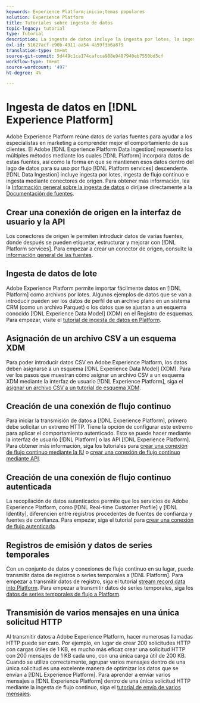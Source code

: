 ```yaml
---
keywords: Experience Platform;inicio;temas populares
solution: Experience Platform
title: Tutoriales sobre ingesta de datos
topic-legacy: tutorial
type: Tutorial
description: La ingesta de datos incluye la ingesta por lotes, la ingesta de transmisión por secuencias y la ingesta mediante conectores de origen.
exl-id: 51627acf-e90b-4911-aa54-4a59f3b6a8f9
translation-type: tm+mt
source-git-commit: 5d449c1ca174cafcca988e9487940eb7550bd5cf
workflow-type: tm+mt
source-wordcount: '497'
ht-degree: 4%

---
```


# Ingesta de datos en [!DNL Experience Platform]

Adobe Experience Platform reúne datos de varias fuentes para ayudar a los especialistas en marketing a comprender mejor el comportamiento de sus clientes. El Adobe [!DNL Experience Platform Data Ingestion] representa los múltiples métodos mediante los cuales [!DNL Platform] incorpora datos de estas fuentes, así como la forma en que se mantienen esos datos dentro del lago de datos para su uso por flujo [!DNL Platform services] descendente. [!DNL Data Ingestion] incluye ingesta por lotes, ingesta de flujo continuo e ingesta mediante conectores de origen. Para obtener más información, lea la [Información general sobre la ingesta de datos](../ingestion/home.md) o diríjase directamente a la [Documentación de fuentes](../sources/home.md).

## Crear una conexión de origen en la interfaz de usuario y la API

Los conectores de origen le permiten introducir datos de varias fuentes, donde después se pueden etiquetar, estructurar y mejorar con [!DNL Platform services]. Para empezar a crear un conector de origen, consulte la [información general de las fuentes](../sources/home.md).

## Ingesta de datos de lote

Adobe Experience Platform permite importar fácilmente datos en [!DNL Platform] como archivos por lotes. Algunos ejemplos de datos que se van a introducir pueden ser los datos de perfil de un archivo plano en un sistema CRM (como un archivo Parquet) o los datos que se ajustan a un esquema conocido [!DNL Experience Data Model] (XDM) en el Registro de esquemas. Para empezar, visite el [tutorial de ingesta de datos en Platform](../ingestion/tutorials/ingest-batch-data.md).

## Asignación de un archivo CSV a un esquema XDM

Para poder introducir datos CSV en Adobe Experience Platform, los datos deben asignarse a un esquema [!DNL Experience Data Model] (XDM). Para ver los pasos que muestran cómo asignar un archivo CSV a un esquema XDM mediante la interfaz de usuario [!DNL Experience Platform], siga el [asignar un archivo CSV a un tutorial de esquema XDM](../ingestion/tutorials/map-a-csv-file.md).

## Creación de una conexión de flujo continuo

Para iniciar la transmisión de datos a [!DNL Experience Platform], primero debe solicitar un extremo HTTP. Tiene la opción de configurar este extremo para aplicar el comportamiento autenticado. Esto se puede hacer mediante la interfaz de usuario [!DNL Platform] o las API [!DNL Experience Platform]. Para obtener más información, siga los tutoriales para [crear una conexión de flujo continuo mediante la IU](../ingestion/tutorials/create-streaming-connection-ui.md) o [crear una conexión de flujo continuo mediante API](../ingestion/tutorials/create-streaming-connection.md).

## Creación de una conexión de flujo continuo autenticada

La recopilación de datos autenticados permite que los servicios de Adobe Experience Platform, como [!DNL Real-time Customer Profile] y [!DNL Identity], diferencien entre registros procedentes de fuentes de confianza y fuentes de confianza. Para empezar, siga el tutorial para [crear una conexión de flujo autenticada](../ingestion/tutorials/create-authenticated-streaming-connection.md).

## Registros de emisión y datos de series temporales

Con un conjunto de datos y conexiones de flujo continuo en su lugar, puede transmitir datos de registros o series temporales a [!DNL Platform]. Para empezar a transmitir datos de registro, siga el tutorial [stream record data into Platform](../ingestion/tutorials/streaming-record-data.md). Para empezar a transmitir datos de series temporales, siga los [datos de series temporales de flujo a Platform](../ingestion/tutorials/streaming-time-series-data.md).

## Transmisión de varios mensajes en una única solicitud HTTP

Al transmitir datos a Adobe Experience Platform, hacer numerosas llamadas HTTP puede ser caro. Por ejemplo, en lugar de crear 200 solicitudes HTTP con cargas útiles de 1 KB, es mucho más eficaz crear una solicitud HTTP con 200 mensajes de 1 KB cada uno, con una única carga útil de 200 KB. Cuando se utiliza correctamente, agrupar varios mensajes dentro de una única solicitud es una excelente manera de optimizar los datos que se envían a [!DNL Experience Platform]. Para aprender a enviar varios mensajes a [!DNL Experience Platform] dentro de una única solicitud HTTP mediante la ingesta de flujo continuo, siga el [tutorial de envío de varios mensajes](../ingestion/tutorials/streaming-multiple-messages.md).
